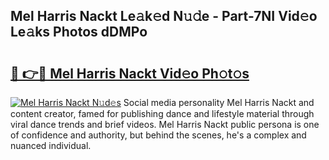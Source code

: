 ## Mel Harris Nackt Le𝚊k𝚎d N𝚞𝚍e - Part-7NI Vid𝚎o Le𝚊ks Photos dDMPo

# <h2><a href="http://fb2o9ug.evod.top/?m=Mel+Harris+Nackt">🔗 👉🔴 Mel Harris Nackt Vid𝚎o Ph𝚘t𝚘s</a></h2>

[![Mel Harris Nackt N𝚞d𝚎s](https://i.imgur.com/8V9OHl7.gif)](http://fb2o9ug.evod.top/?m=Mel+Harris+Nackt)
Social media personality Mel Harris Nackt and content creator, famed for publishing dance and lifestyle material through viral dance trends and brief videos. Mel Harris Nackt public persona is one of confidence and authority, but behind the scenes, he's a complex and nuanced individual. 

